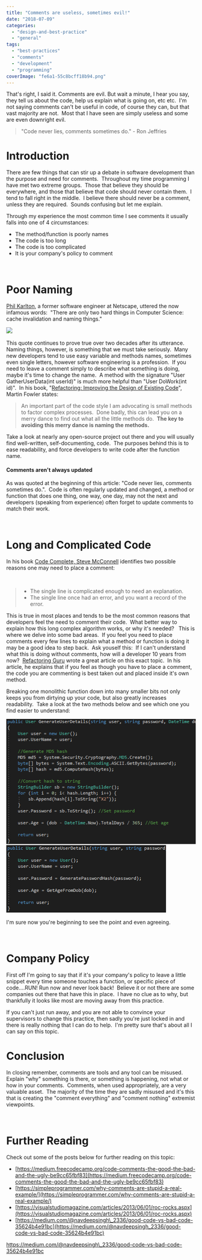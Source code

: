 ```yaml
---
title: "Comments are useless, sometimes evil!"
date: "2018-07-09"
categories: 
  - "design-and-best-practice"
  - "general"
tags: 
  - "best-practices"
  - "comments"
  - "development"
  - "programming"
coverImage: "fe6a1-55c8bcff18b94.png"
---
```


That's right, I said it. Comments are evil. But wait a minute, I hear you say, they tell us about the code, help us explain what is going on, etc etc.  I'm not saying comments can't be useful in code, of course they can, but that vast majority are not.  Most that I have seen are simply useless and some are even downright evil.

> "Code never lies, comments sometimes do." - Ron Jeffries

# Introduction

There are few things that can stir up a debate in software development than the purpose and need for comments.  Throughout my time programming I have met two extreme groups.  Those that believe they should be everywhere, and those that believe that code should never contain them.  I tend to fall right in the middle.  I believe there should never be a comment, unless they are required.  Sounds confusing but let me explain.

Through my experience the most common time I see comments it usually falls into one of 4 circumstances:

- The method/function is poorly names
- The code is too long
- The code is too complicated
- It is your company's policy to comment

 

# Poor Naming

[Phil Karlton](http://www.meerkat.com/karlton/), a former software engineer at Netscape, uttered the now  infamous words:  "There are only two hard things in Computer Science: cache invalidation and naming things."

![](https://dccoder.files.wordpress.com/2020/09/28468-co22tbhxeaawcrz.jpg?w=300&h=225)

This quote continues to prove true over two decades after its utterance.  Naming things, however, is something that we must take seriously.  Many new developers tend to use easy variable and methods names, sometimes even single letters, however software engineering is a profession.  If you need to leave a comment simply to describe what something is doing, maybe it's time to change the name.  A method with the signature "User GatherUserData(int userId)" is much more helpful than "User DoWork(int id)".  In his book, "[Refactoring: Improving the Design of Existing Code](https://amzn.to/2u7FyDb)", Martin Fowler states:

> An important part of the code style I am advocating is small methods to factor complex processes.  Done badly, this can lead you on a merry dance to find out what all the little methods do.  **The key to avoiding this merry dance is naming the methods.**

Take a look at nearly any open-source project out there and you will usually find well-written, self-documenting, code.  The purposes behind this is to ease readability, and force developers to write code after the function name.

#### Comments aren't always updated

As was quoted at the beginning of this article: "Code never lies, comments sometimes do.".  Code is often regularly updated and changed, a method or function that does one thing, one way, one day, may not the next and developers (speaking from experience) often forget to update comments to match their work.

 

# Long and Complicated Code

In his book [Code Complete, Steve McConnell](https://amzn.to/2KKacgf) identifies two possible reasons one may need to place a comment:

 

> - The single line is complicated enough to need an explanation.
> - The single line once had an error, and you want a record of the error.

This is true in most places and tends to be the most common reasons that developers feel the need to comment their code.  What better way to explain how this long complex algorithm works, or why it's needed?   This is where we delve into some bad areas.  If you feel you need to place comments every few lines to explain what a method or function is doing it may be a good idea to step back.  Ask youself this:  If I can't understand what this is doing without comments, how will a developer 10 years from now?  [Refactoring Guru](https://refactoring.guru/smells/long-method) wrote a great article on this exact topic.  In his article, he explains that if you feel as though you have to place a comment, the code you are commenting is best taken out and placed inside it's own method.

Breaking one monolithic function down into many smaller bits not only keeps you from dirtying up your code, but also greatly increases readability.  Take a look at the two methods below and see which one you find easier to understand:

![](images/1eb89-badmethod-e1531164890435.png)![](images/aeea2-bettermethod-e1531164817633.png)

I'm sure now you're beginning to see the point and even agreeing.

 

# Company Policy

First off I'm going to say that if it's your company's policy to leave a little snippet every time someone touches a function, or specific piece of code....RUN! Run now and never look back!  Believe it or not there are some companies out there that have this in place.  I have no clue as to why, but thankfully it looks like most are moving away from this practice.

If you can't just run away, and you are not able to convince your supervisors to change this practice, then sadly you're just locked in and there is really nothing that I can do to help.  I'm pretty sure that's about all I can say on this topic.

# Conclusion

In closing remember, comments are tools and any tool can be misused.  Explain "why" something is there, or something is happening, not what or how in your comments.  Comments, when used appropriately, are a very valuable asset.  The majority of the time they are sadly misused and it's this that is creating the "comment everything" and "comment nothing" extremist viewpoints.

 

# Further Reading

Check out some of the posts below for further reading on this topic:

- [https://medium.freecodecamp.org/code-comments-the-good-the-bad-and-the-ugly-be9cc65fbf83](https://medium.freecodecamp.org/code-comments-the-good-the-bad-and-the-ugly-be9cc65fbf83)
- [https://simpleprogrammer.com/why-comments-are-stupid-a-real-example/](https://simpleprogrammer.com/why-comments-are-stupid-a-real-example/)
- [https://visualstudiomagazine.com/articles/2013/06/01/roc-rocks.aspx](https://visualstudiomagazine.com/articles/2013/06/01/roc-rocks.aspx)
- [https://medium.com/@navdeepsingh\_2336/good-code-vs-bad-code-35624b4e91bc](https://medium.com/@navdeepsingh_2336/good-code-vs-bad-code-35624b4e91bc)

https://medium.com/@navdeepsingh\_2336/good-code-vs-bad-code-35624b4e91bc
